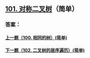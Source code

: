 ## [101. 对称二叉树](https://leetcode-cn.com/problems/merge-two-sorted-lists/)（简单）





### 答案：



#### [上一题（100. 相同的树）(简单)](https://github.com/sdwwld/leetCode/blob/master/src/main/java/com/wld/java/leetcode/leetCode0100.md)

#### [下一题（102. 二叉树的层序遍历）(简单)](https://github.com/sdwwld/leetCode/blob/master/src/main/java/com/wld/java/leetcode/leetCode0102.md)